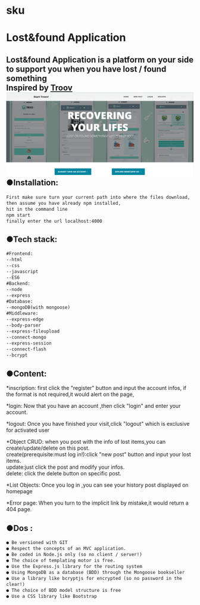 # sku
Lost&found Application
====
Lost&found Application is a platform on your side to support you when you have lost / found something<br>
Inspired by  [Troov](https://www.troov.com)<br>
![](https://github.com/kangjy123k/sku/blob/master/public/img/index.PNG)
●Installation:
----
    First make sure turn your current path into where the files download,
    then assume you have already npm installed,
    hit in the command line 
    npm start
    finally enter the url localhost:4000

●Tech stack:
----
    #Frontend:
    --html 
    --css 
    --javascript 
    --ES6
    #Backend:
    --node 
    --express
    #Database:
    --mongoDB(with mongoose)
    #Middleware:
    --express-edge
    --body-parser
    --express-fileupload
    --connect-mongo
    --express-session
    --connect-flash
    --bcrypt

●Content:
----
 *inscription:
   first click the "register" button and input the account infos,
   if the format is not required,it would alert on the page,
 
 *login:
   Now that you have an account ,then click "login" and enter your account.
 
 *logout:
   Once you have finished your visit,click "logout" which is exclusive for activated user
 

 *Object CRUD:
    when you post with the info of lost items,you can create/update/delete on this post.<br>
    create(prerequisite:must log in!):click "new post" button and input your lost items.<br>
    update:just click the post and modify your infos.<br>
    delete: click the delete button on specific post.
    
    
 *List Objects:
    Once you log in ,you can see your history post displayed on homepage
    
    
 *Error page:
    When you turn to the implicit link by mistake,it would return a 404 page.
    
    
    
●Dos :
----    
    ● Be versioned with GIT
    ● Respect the concepts of an MVC application.
    ● Be coded in Node.js only (so no client / server!)
    ● The choice of templating motor is free. 
    ● Use the Express.js library for the routing system
    ● Using MongoDB as a database (BDD) through the Mongoose bookseller
    ● Use a library like bcryptjs for encrypted (so no password in the clear!)
    ● The choice of BDD model structure is free
    ● Use a CSS library like Bootstrap    
